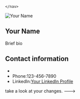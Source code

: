 
<!---
G-hub1/G-hub1 is a ✨ special ✨ repository because its `README.md` (this file) appears on your GitHub profile.
You can click the Preview link to<!DOCTYPE html>
<html lang="en">
<head>
    <meta charset="UTF-8">
    <meta name="viewport" content="width=device-width, initial-scale=1.0">
    <title>Peter Baba Tindana</title>
    <link rel="stylesheet"href="style.css">
</head>
<body>
   <header>
    <nav>
        <!--Navigation menu-->
    </nav>
   </header> 
   <main>
    <section id="profile">
        <img src="profile-picture.jpg"
        alt="Your Name">
        <h1>Your Name</h1>
        <p>Brief bio</p>
        </section>
        <section id="contact">
            <h2>Contact information</h2>
            <ul>
                <li><a href="mailto:tindee3d@gmail.com"></a></li>
                <li>Phone:123-456-7890</li>
                <li>LinkedIn:<a href="(link unavailable)" target="_blank">Your LinkedIn Profile</a></li>
                </ul>
                </section>
                </main>
                <footer>
                    <!--Footer content-->
                </footer>
</body>
</html> take a look at your changes.
--->
